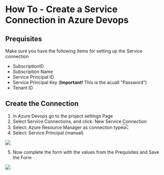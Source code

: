 # How To - Create a Service Connection in Azure Devops

## Prequisites

Make sure you have the following items for setting up the Service connection

- SubscriptionID
- Subscription Name
- Service Principal ID
- Service Principal Key (**Important!** This is the acuall "Password")
- Tenant ID

## Create the Connection

1) In Azure Devops go to the project settings Page
2) Select Service Connections, and click: New Service Connection
3) Select: Azure Resource Manager as connection type![](/_IAC/_Doc_Images/Screenshot%202022-10-14%20121943.png)
4) Select: Service Principal (manual)

![](/_IAC/_Doc_Images/Screenshot%202022-10-14%20122008.png)

5) Now complete the form with the values from the Prequisites and Save the Form

![](/_IAC/_Doc_Images/Screenshot%202022-10-14%20165410.png)

